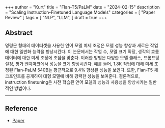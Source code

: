 +++
author = "Kurt"
title = "Flan-T5/PaLM"
date = "2024-02-15"
description = "Scaling Instruction-Finetuned Language Models"
categories = [
    "Paper Review"
]
tags = [
    "NLP",
    "LLM",
]
draft = true
+++

## Abstract

명령문 형태의 데이터셋을 사용한 언어 모델 미세 조정은 모델 성능 향상과 새로운 작업에 대한 일반화 능력을 향상시킨다. 이 논문에서는 작업 수, 모델 크기 확장, 생각의 흐름 데이터에 대한 미세 조정에 초점을 맞춘다. 이러한 방법은 다양한 모델 클래스, 프롬프팅 설정, 평가 벤치마크에서 성능을 크게 향상시킨다. 예를 들어, 1.8K 작업에 대해 미세 조정된 Flan-PaLM 540B는 평균적으로 9.4% 향상된 성능을 보인다. 또한, Flan-T5 체크포인트를 공개하여 대형 모델에 비해 강력한 성능을 보여준다. 결론적으로, instruction ﬁnetuning은 사전 학습된 언어 모델의 성능과 사용성을 향상시키는 일반적인 방법이다.

---

## Reference

* [Paper](https://arxiv.org/pdf/2210.11416.pdf)